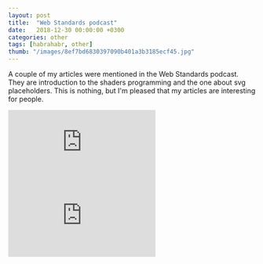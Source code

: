 ```yaml
---
layout: post
title:  "Web Standards podcast"
date:   2018-12-30 00:00:00 +0300
categories: other
tags: [habrahabr, other]
thumb: "/images/8ef7bd6830397090b401a3b3185ecf45.jpg"
---
```


A couple of my articles were mentioned in the Web Standards podcast. They are introduction to the shaders programming and the one about svg placeholders. This is nothing, but I'm pleased that my articles are interesting for people.

<div class='youtube-wrapper _separate-1'>
    <iframe src="https://www.youtube.com/embed/zRVu-x_fMbc?start=3396" frameborder="0" allowfullscreen></iframe>
</div>

<div class='youtube-wrapper _separate-1'>
    <iframe src="https://www.youtube.com/embed/KPRl4ebD9h8?start=3048" frameborder="0" allowfullscreen></iframe>
</div>

